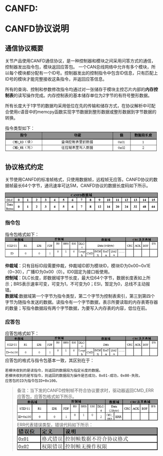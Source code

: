 # <p class="hidden">CANFD: </p>CANFD协议说明

## 通信协议概要

关节产品使用CANFD通信协议，是一种控制器和模块之间采用问答方式的通信，控制器发出指令包，模块返回应答包。
一个CAN总线网络中允许有多个模块，所以每个模块都分配有一个ID号。控制器发出的控制指令中包含ID信息，只有匹配上ID号的模块才能完整接收这条指令，并返回应答信息。

所有的查询、控制和参数修改指令均通过对一张储存于模块主控芯片内部的**内存控制表**的读写操作完成。内存控制表的基本储存单位为2字节的有符号整形数据。

所有长度大于1字节的数据均采用低位在先的传输和储存方式，在协议解析中可配合使用c语音中的memcpy函数实现字节数据到整形数据或整形数据到字节数据的转换。

指令类型如下：
![alt text](image.png)

## 协议格式约定

关节使用CANFD的标准帧格式，只使用数据帧，远程帧无应答。CANFD协议的数据帧最长64个字节，通讯速率可达5M，CANFD协议的数据长度码如下所示。

![alt text](image-1.png)

### 指令包

指令包格式如下：
![alt text](image-2.png)

**仲裁域**：只有目标ID段需要仲裁，仲裁域ID即为模块ID，模块ID为0x00~0x1E（0~30），广播ID为0x00（0）。ID0固定为接口板使用。<br>
**控制域**：DLC长度，即数据域字节长度，最大位64个字节，数据长度表如上所示；BRS表示速率可变，可变为1，不可变为0；ESI，暂定为0，总线不主动报错。<br>
**数据域**:数据域第一个字节为指令类型，第二个字节为控制表索引，第三到第四个字节为随指令发送的数据。读指令有一个字节数据，表示所要读取的内存表寄存器的数量；写指令数据段有两个字节数据，为要写入内存表的内容，低位在前。

### 应答包

应答包格式如下：
![alt text](image-3.png)
应答包的格式与指令包基本一致，其区别在于：

    若模块收到的是读指令，则返回的数据段为指定长度的数据。
    若模块收到的是写指令，则返回的数据段为操作是否成功，0x01-成功，0x00-失败。
    应答包的ID为指令包ID+0x100。

>备注：当下发的CANFD控制帧不符合协议要求时，驱动器返回CMD\_ERR应答包，应答包格式如下所示。
![alt text](image-4.png)
ERR代表错误类型，错误代码如下所示：
![alt text](image-5.png)
